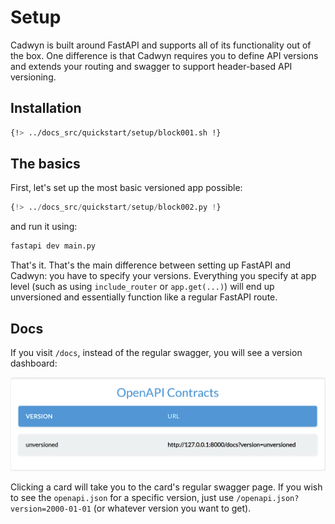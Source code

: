 
# Setup

Cadwyn is built around FastAPI and supports all of its functionality out of the box. One difference is that Cadwyn requires you to define API versions and extends your routing and swagger to support header-based API versioning.

## Installation

```bash
{!> ../docs_src/quickstart/setup/block001.sh !}
```

## The basics

First, let's set up the most basic versioned app possible:

<!-- blacken-docs:off -->
```python
{!> ../docs_src/quickstart/setup/block002.py !}
```
<!-- blacken-docs:on -->

and run it using:

```bash
fastapi dev main.py
```

That's it. That's the main difference between setting up FastAPI and Cadwyn: you have to specify your versions. Everything you specify at app level (such as using `include_router` or `app.get(...)`) will end up unversioned and essentially function like a regular FastAPI route.

## Docs

If you visit `/docs`, instead of the regular swagger, you will see a version dashboard:

![Version dashboard](../img/unversioned_dashboard.png)

Clicking a card will take you to the card's regular swagger page. If you wish to see the `openapi.json` for a specific version, just use `/openapi.json?version=2000-01-01` (or whatever version you want to get).

